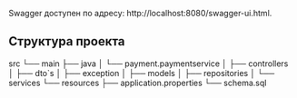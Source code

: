 Swagger доступен по адресу: http://localhost:8080/swagger-ui.html.

## Структура проекта

src
└── main
├── java
│   └── payment.paymentservice
│       ├── controllers
│       ├── dto`s
│       ├── exception
│       ├── models
│       ├── repositories
│       └── services
└── resources
├── application.properties
└── schema.sql


